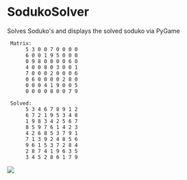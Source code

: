 # SodukoSolver

Solves Soduko's and displays the solved soduko via PyGame

````
 Matrix:
      5 3 0 0 7 0 0 0 0
      6 0 0 1 9 5 0 0 0
      0 9 8 0 0 0 0 6 0
      4 0 0 8 0 3 0 0 1
      7 0 0 0 2 0 0 0 6
      0 6 0 0 0 0 2 8 0
      0 0 0 4 1 9 0 0 5
      0 0 0 0 8 0 0 7 9

 Solved:
      5 3 4 6 7 8 9 1 2
      6 7 2 1 9 5 3 4 8
      1 9 8 3 4 2 5 6 7
      8 5 9 7 6 1 4 2 3
      4 2 6 8 5 3 7 9 1
      7 1 3 9 2 4 8 5 6
      9 6 1 5 3 7 2 8 4
      2 8 7 4 1 9 6 3 5
      3 4 5 2 8 6 1 7 9
````



<img src="https://i.imgur.com/MD2wfJS.png" />